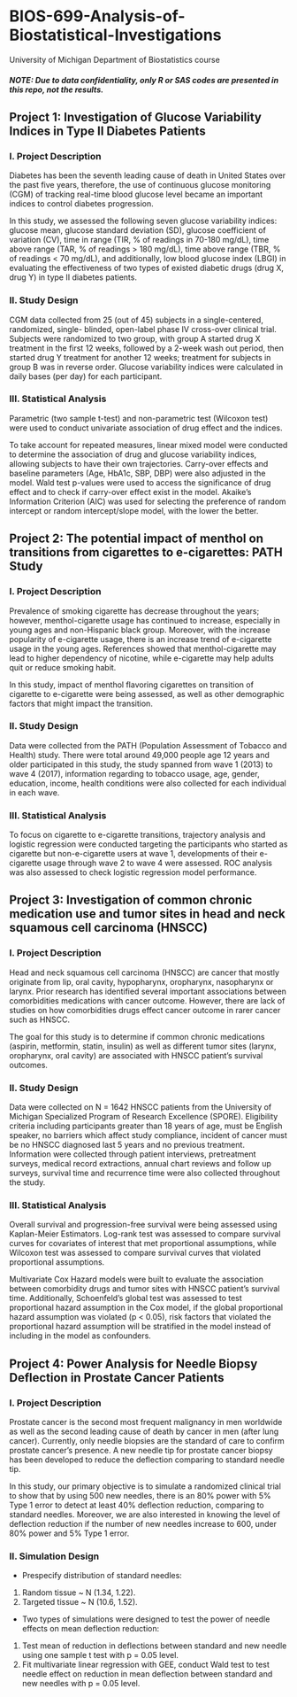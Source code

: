 # BIOS-699-Analysis-of-Biostatistical-Investigations
University of Michigan Department of Biostatistics course
##### NOTE: Due to data confidentiality, only R or SAS codes are presented in this repo, not the results.
## Project 1: Investigation of Glucose Variability Indices in Type II Diabetes Patients
### I. Project Description
Diabetes has been the seventh leading cause of death in United States over the past five years, therefore, the use of continuous glucose monitoring (CGM) of tracking real-time blood glucose level became an important indices to control diabetes progression.   

In this study, we assessed the following seven glucose variability indices: glucose mean, glucose standard deviation (SD), glucose coefficient of variation (CV), time in range (TIR, % of readings in 70-180 mg/dL), time above range (TAR, % of readings > 180 mg/dL), time above range (TBR, % of readings < 70 mg/dL), and additionally, low blood glucose index (LBGI) in evaluating the effectiveness of two types of existed diabetic drugs (drug X, drug Y) in type II diabetes patients.

### II. Study Design
CGM data collected from 25 (out of 45) subjects in a single-centered, randomized, single- blinded, open-label phase IV cross-over clinical trial. Subjects were randomized to two group, with group A started drug X treatment in the first 12 weeks, followed by a 2-week wash out period, then started drug Y treatment for another 12 weeks; treatment for subjects in group B was in reverse order. Glucose variability indices were calculated in daily bases (per day) for each participant. 

### III. Statistical Analysis
Parametric (two sample t-test) and non-parametric test (Wilcoxon test) were used to conduct univariate association of drug effect and the indices.  

To take account for repeated measures, linear mixed model were conducted to determine the association of drug and glucose variability indices, allowing subjects to have their own trajectories. Carry-over effects and baseline parameters (Age, HbA1c, SBP, DBP) were also adjusted in the model. Wald test p-values were used to access the significance of drug effect and to check if carry-over effect exist in the model. Akaike’s Information Criterion (AIC) was used for selecting the preference of random intercept or random intercept/slope model, with the lower the better.


## Project 2: The potential impact of menthol on transitions from cigarettes to e-cigarettes: PATH Study
### I. Project Description
Prevalence of smoking cigarette has decrease throughout the years; however, menthol-cigarette usage has continued to increase, especially in young ages and non-Hispanic black group. Moreover, with the increase popularity of e-cigarette usage, there is an increase trend of e-cigarette usage in the young ages. References showed that menthol-cigarette may lead to higher dependency of nicotine, while e-cigarette may help adults quit or reduce smoking habit.    

In this study, impact of menthol flavoring cigarettes on transition of cigarette to e-cigarette were being assessed, as well as other demographic factors that might impact the transition.

### II. Study Design
Data were collected from the PATH (Population Assessment of Tobacco and Health) study. There were total around 49,000 people age 12 years and older participated in this study, the study spanned from wave 1 (2013) to wave 4 (2017), information regarding to tobacco usage, age, gender, education, income, health conditions were also collected for each individual in each wave.

### III. Statistical Analysis
To focus on cigarette to e-cigarette transitions, trajectory analysis and logistic regression were conducted targeting the participants who started as cigarette but non-e-cigarette users at wave 1, developments of their e-cigarette usage through wave 2 to wave 4 were assessed. ROC analysis was also assessed to check logistic regression model performance.

## Project 3: Investigation of common chronic medication use and tumor sites in head and neck squamous cell carcinoma (HNSCC)
### I. Project Description
Head and neck squamous cell carcinoma (HNSCC) are cancer that mostly originate from lip, oral cavity, hypopharynx, oropharynx, nasopharynx or larynx. Prior research has identified several important associations between comorbidities medications with cancer outcome. However, there are lack of studies on how comorbidities drugs effect cancer outcome in rarer cancer such as HNSCC.   

The goal for this study is to determine if common chronic medications (aspirin, metformin, statin, insulin) as well as different tumor sites (larynx, oropharynx, oral cavity) are associated with HNSCC patient’s survival outcomes.

### II. Study Design
Data were collected on N = 1642 HNSCC patients from the University of Michigan Specialized Program of Research Excellence (SPORE). Eligibility criteria including participants greater than 18 years of age, must be English speaker, no barriers which affect study compliance, incident of cancer must be no HNSCC diagnosed last 5 years and no previous treatment. Information were collected through patient interviews, pretreatment surveys, medical record extractions, annual chart reviews and follow up surveys, survival time and recurrence time were also collected throughout the study. 

### III. Statistical Analysis
Overall survival and progression-free survival were being assessed using Kaplan-Meier Estimators. Log-rank test was assessed to compare survival curves for covariates of interest that met proportional assumptions, while Wilcoxon test was assessed to compare survival curves that violated proportional assumptions.   

Multivariate Cox Hazard models were built to evaluate the association between comorbidity drugs and tumor sites with HNSCC patient’s survival time. Additionally, Schoenfeld’s global test was assessed to test proportional hazard assumption in the Cox model, if the global proportional hazard assumption was violated (p < 0.05), risk factors that violated the proportional hazard assumption will be stratified in the model instead of including in the model as confounders.  

## Project 4: Power Analysis for Needle Biopsy Deflection in Prostate Cancer Patients
### I. Project Description 
Prostate cancer is the second most frequent malignancy in men worldwide as well as the second leading cause of death by cancer in men (after lung cancer). Currently, only needle biopsies are the standard of care to confirm prostate cancer’s presence. A new needle tip for prostate cancer biopsy has been developed to reduce the deflection comparing to standard needle tip.  

In this study, our primary objective is to simulate a randomized clinical trial to show that by using 500 new needles, there is an 80% power with 5% Type 1 error to detect at least 40% deflection reduction, comparing to standard needles. Moreover, we are also interested in knowing the level of deflection reduction if the number of new needles increase to 600, under 80% power and 5% Type 1 error.

### II. Simulation Design 
* Prespecify distribution of standard needles:  
1. Random tissue ~ N (1.34, 1.22).   
2. Targeted tissue ~ N (10.6, 1.52).  
* Two types of simulations were designed to test the power of needle effects on mean deflection reduction:  
1. Test mean of reduction in deflections between standard and new needle using one sample t test with p = 0.05 level.   
2. Fit multivariate linear regression with GEE, conduct Wald test to test needle effect on reduction in mean deflection between standard and new needles with p = 0.05 level.   

